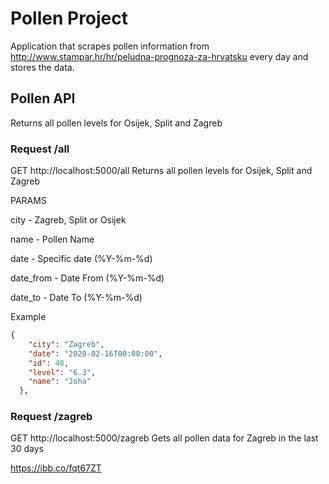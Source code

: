 Pollen Project
===========

Application that scrapes pollen information from http://www.stampar.hr/hr/peludna-prognoza-za-hrvatsku every day and stores the data.


Pollen API
------------

Returns all pollen levels for Osijek, Split and Zagreb

### Request /all

GET http://localhost:5000/all Returns all pollen levels for Osijek, Split and Zagreb


PARAMS

city - Zagreb, Split or Osijek

name - Pollen Name

date - Specific date (%Y-%m-%d)

date_from -  Date From (%Y-%m-%d)

date_to  - Date To (%Y-%m-%d)

Example

```json
{
    "city": "Zagreb", 
    "date": "2020-02-16T00:00:00", 
    "id": 48, 
    "level": "6.3", 
    "name": "Joha"
  },
```

### Request /zagreb

GET http://localhost:5000/zagreb Gets all pollen data for Zagreb in the last 30 days

https://ibb.co/fqt67ZT


